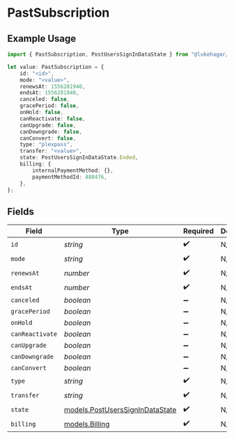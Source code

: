 # PastSubscription

## Example Usage

```typescript
import { PastSubscription, PostUsersSignInDataState } from "@lukehagar/plexjs";

let value: PastSubscription = {
    id: "<id>",
    mode: "<value>",
    renewsAt: 1556281940,
    endsAt: 1556281940,
    canceled: false,
    gracePeriod: false,
    onHold: false,
    canReactivate: false,
    canUpgrade: false,
    canDowngrade: false,
    canConvert: false,
    type: "plexpass",
    transfer: "<value>",
    state: PostUsersSignInDataState.Ended,
    billing: {
        internalPaymentMethod: {},
        paymentMethodId: 880476,
    },
};
```

## Fields

| Field                                                                    | Type                                                                     | Required                                                                 | Description                                                              | Example                                                                  |
| ------------------------------------------------------------------------ | ------------------------------------------------------------------------ | ------------------------------------------------------------------------ | ------------------------------------------------------------------------ | ------------------------------------------------------------------------ |
| `id`                                                                     | *string*                                                                 | :heavy_check_mark:                                                       | N/A                                                                      |                                                                          |
| `mode`                                                                   | *string*                                                                 | :heavy_check_mark:                                                       | N/A                                                                      |                                                                          |
| `renewsAt`                                                               | *number*                                                                 | :heavy_check_mark:                                                       | N/A                                                                      | 1556281940                                                               |
| `endsAt`                                                                 | *number*                                                                 | :heavy_check_mark:                                                       | N/A                                                                      | 1556281940                                                               |
| `canceled`                                                               | *boolean*                                                                | :heavy_minus_sign:                                                       | N/A                                                                      | false                                                                    |
| `gracePeriod`                                                            | *boolean*                                                                | :heavy_minus_sign:                                                       | N/A                                                                      | false                                                                    |
| `onHold`                                                                 | *boolean*                                                                | :heavy_minus_sign:                                                       | N/A                                                                      | false                                                                    |
| `canReactivate`                                                          | *boolean*                                                                | :heavy_minus_sign:                                                       | N/A                                                                      | false                                                                    |
| `canUpgrade`                                                             | *boolean*                                                                | :heavy_minus_sign:                                                       | N/A                                                                      | false                                                                    |
| `canDowngrade`                                                           | *boolean*                                                                | :heavy_minus_sign:                                                       | N/A                                                                      | false                                                                    |
| `canConvert`                                                             | *boolean*                                                                | :heavy_minus_sign:                                                       | N/A                                                                      | false                                                                    |
| `type`                                                                   | *string*                                                                 | :heavy_check_mark:                                                       | N/A                                                                      | plexpass                                                                 |
| `transfer`                                                               | *string*                                                                 | :heavy_check_mark:                                                       | N/A                                                                      |                                                                          |
| `state`                                                                  | [models.PostUsersSignInDataState](../models/postuserssignindatastate.md) | :heavy_check_mark:                                                       | N/A                                                                      | ended                                                                    |
| `billing`                                                                | [models.Billing](../models/billing.md)                                   | :heavy_check_mark:                                                       | N/A                                                                      |                                                                          |
